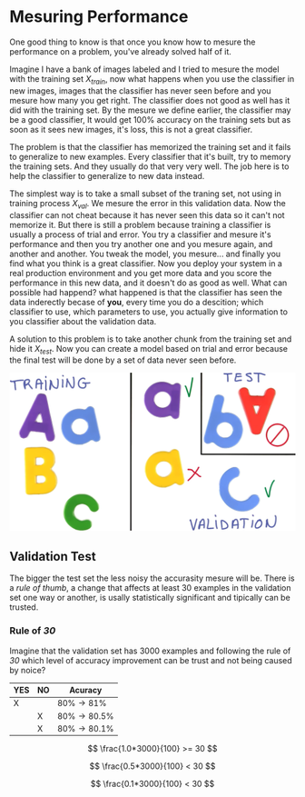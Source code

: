 # Mesuring Performance

One good thing to know is that once you know how to mesure the performance on a problem, you've already solved half of it.

Imagine I have a bank of images labeled and I tried to mesure the model with the training set $X_{train}$, now what happens when you use the classifier in new images, images that the classifier has never seen before and you mesure how many you get right. The classifier does not good as well has it did with the training set. By the mesure we define earlier, the classifier may be a good classifier, It would get 100% accuracy on the training sets but as soon as it sees new images, it's loss, this is not a great classifier.

The problem is that the classifier has memorized the training set and it fails to generalize to new examples. Every classifier that it's built, try to memory the training sets. And they usually do that very very well. The job here is to help the classifier to generalize to new data instead.

The simplest way is to take a small subset of the traning set, not using in training process $X_{val}$. We mesure the error in this validation data. Now the classifier can not cheat because it has never seen this data so it can't not memorize it. But there is still a problem because training a classifier is usually a process of trial and error. You try a classifier and mesure it's performance and then you try another one and you mesure again, and another and another. You tweak the model, you mesure... and finally you find what you think is a great classifier. Now you deploy your system in a real production environment and you get more data and you score the performance in this new data, and it doesn't do as good as well. What can possible had happend? what happened is that the classifier has seen the data inderectly becase of **you**, every time you do a descition; which classifier to use, which parameters to use, you actually give information to you classifier about the validation data.

A solution to this problem is to take another chunk from the training set and hide it $X_{test}$. Now you can create a model based on trial and error because the final test will be done by a set of data never seen before. 

![Udacity](./Img/training-test-validation.png)

## Validation Test

The bigger the test set the less noisy the accurasity mesure will be. There is a *rule of thumb*, a change that affects at least 30 examples in the validation set one way or another, is usally statistically significant and tipically can be trusted.

### Rule of *30*

Imagine that the validation set has 3000 examples and following the rule of *30* which level of accuracy improvement can be trust and not being caused by noice?

|YES|NO|Acuracy|
|---|---|---|
| X |   | $80\% \rightarrow 81\%$|
|   | X  | $80\% \rightarrow 80.5\%$|
|   | X  | $80\% \rightarrow 80.1\%$|

$$ \frac{1.0*3000}{100} >= 30 $$

$$ \frac{0.5*3000}{100} < 30 $$

$$ \frac{0.1*3000}{100} < 30 $$
